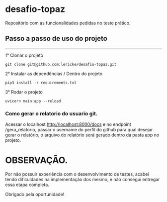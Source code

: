 # desafio-topaz

Repositório com as funcionalidades pedidas no teste prático.

## Passo a passo de uso do projeto
------
1° Clonar o projeto 
```
git clone git@github.com:lericke/desafio-topaz.git
```
2° Instalar as dependências / Dentro do projeto
```
pip3 install -r requirements.txt
```
3° Rodar o projeto 
```
uvicorn main:app --reload
```

### Como gerar o relatorio do usuario git.

Acessar o localhost [http://localhost:8000/docs](http://localhost:8000/docs) e no endpoint /gera_relatorio, passar o username do perfil do github para qual desejar gerar o relatório, o arquivo do relatório será gerado dentro da pasta app no projeto.

# OBSERVAÇÃO.

Por não possuir experiência com o desenvolvimento de testes, acabei tendo dificuldades na implementação dos mesmo, e não consegui entregar essa etapa completa.

Obrigado pela oportunidade!

